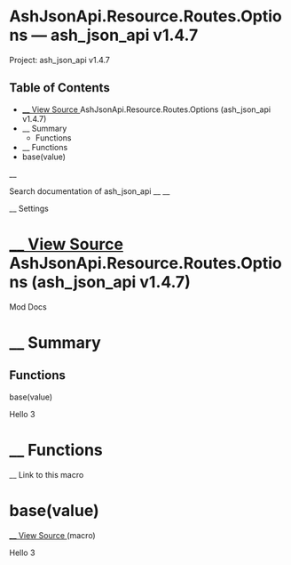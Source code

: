 # AshJsonApi.Resource.Routes.Options — ash_json_api v1.4.7

Project: ash_json_api v1.4.7

## Table of Contents

- [ __ View Source ](external_link) AshJsonApi.Resource.Routes.Options (ash_json_api v1.4.7)
- __ Summary
  - Functions
- __ Functions
- base(value)

__

Search documentation of ash_json_api __ __

__ Settings

#  [ __ View Source ](external_link) AshJsonApi.Resource.Routes.Options (ash_json_api v1.4.7)

Mod Docs

#  __ Summary

##  Functions

base(value)

Hello 3

#  __ Functions

__ Link to this macro

# base(value)

[ __ View Source ](external_link) (macro)

Hello 3
